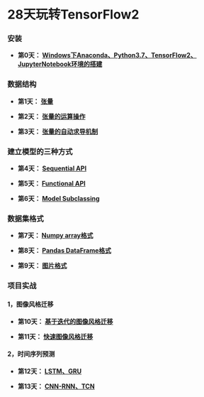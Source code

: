 # 28天玩转TensorFlow2

### **安装**

+ **第0天： [Windows下Anaconda、Python3.7、TensorFlow2、JupyterNotebook环境的搭建](https://github.com/Anfany/Learning-TensorFlow2-in-28-days/blob/master/0.md)**

### **数据结构**

+ **第1天： [张量](https://github.com/Anfany/Learning-TensorFlow2-in-28-days/blob/master/1_tensor.ipynb)**

+ **第2天： [张量的运算操作](https://github.com/Anfany/Learning-TensorFlow2-in-28-days/blob/master/2_tensor_operation.ipynb)**

+ **第3天： [张量的自动求导机制](https://github.com/Anfany/Learning-TensorFlow2-in-28-days/blob/master/3_tensor_derivative.ipynb)**

### **建立模型的三种方式**

+ **第4天： [Sequential API](https://github.com/Anfany/Learning-TensorFlow2-in-28-days/blob/master/4_tf.keras_model_Sequential.ipynb)**

+ **第5天： [Functional API](https://github.com/Anfany/Learning-TensorFlow2-in-28-days/blob/master/5_tf.keras_model_Functionl.ipynb)**

+ **第6天： [Model Subclassing](https://github.com/Anfany/Learning-TensorFlow2-in-28-days/blob/master/6_tf.keras_model_subclassing.ipynb)**

### **数据集格式**

+ **第7天： [Numpy array格式](https://github.com/Anfany/Learning-TensorFlow2-in-28-days/blob/master/7_tf.data_numpy.ipynb)**

+ **第8天： [Pandas DataFrame格式](https://github.com/Anfany/Learning-TensorFlow2-in-28-days/blob/master/8_tf.data_pandas.ipynb)**

+ **第9天： [图片格式](https://github.com/Anfany/Learning-TensorFlow2-in-28-days/blob/master/9_fig_CNN_Visualization.ipynb)**

### **项目实战**

#### **1，图像风格迁移**

+ **第10天： [基于迭代的图像风格迁移](https://github.com/Anfany/Learning-TensorFlow2-in-28-days/blob/master/10_style_transfer_iter.ipynb)**

+ **第11天： [快速图像风格迁移](https://github.com/Anfany/Learning-TensorFlow2-in-28-days/blob/master/11_fast_style_transfer.ipynb)**

#### **2，时间序列预测**

+ **第12天： [LSTM、GRU](https://github.com/Anfany/Learning-TensorFlow2-in-28-days/blob/master/12_LSTM_GRU.ipynb)**

+ **第13天： [CNN-RNN、TCN](https://github.com/Anfany/Learning-TensorFlow2-in-28-days/blob/master/13_CNN_RNN-TCN.ipynb)**

